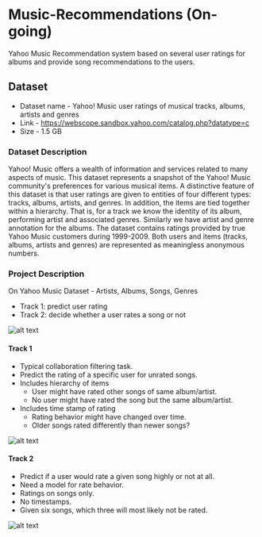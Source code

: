 # Music-Recommendations (On-going)
Yahoo Music Recommendation system based on several user ratings for albums and provide song recommendations to the users.

## Dataset

* Dataset name - Yahoo! Music user ratings of musical tracks, albums, artists and genres
* Link  -  https://webscope.sandbox.yahoo.com/catalog.php?datatype=c
* Size  - 1.5 GB

### Dataset Description

Yahoo! Music offers a wealth of information and services related to many aspects of music. This dataset represents a snapshot of the Yahoo! Music community's preferences for various musical items. A distinctive feature of this dataset is that user ratings are given to entities of four different types: tracks, albums, artists, and genres. In addition, the items are tied together within a hierarchy. That is, for a track we know the identity of its album, performing artist and associated genres. Similarly we have artist and genre annotation for the albums. The dataset contains ratings provided by true Yahoo Music customers during 1999-2009. Both users and items (tracks, albums, artists and genres) are represented as meaningless anonymous numbers.

### Project Description

On Yahoo Music Dataset - Artists, Albums, Songs, Genres
* Track 1: predict user rating
* Track 2: decide whether a user rates a song or not

![alt text](https://github.com/saranyavsr/YAHOO-Music-Recommendations/blob/master/Images/Data%20Links.png)


#### Track 1

* Typical collaboration filtering task.
* Predict the rating of a specific user for unrated songs.
* Includes hierarchy of items
  - User might have rated other songs of same album/artist.
  - No user might have rated the song but the same album/artist.
* Includes time stamp of rating
  - Rating behavior might have changed over time. 
  - Older songs rated differently than newer songs?
  
![alt text](https://github.com/saranyavsr/YAHOO-Music-Recommendations/blob/master/Images/Track1.png)


#### Track 2

* Predict if a user would rate a given song highly or not at all. 
* Need a model for rate behavior.
* Ratings on songs only.
* No timestamps.
* Given six songs, which three will most likely not be rated.

![alt text](https://github.com/saranyavsr/YAHOO-Music-Recommendations/blob/master/Images/Track2.png)

